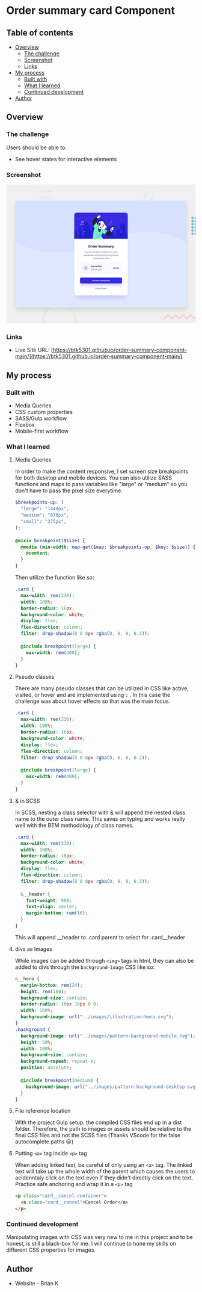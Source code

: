 # Order summary card Component

## Table of contents

- [Overview](#overview)
  - [The challenge](#the-challenge)
  - [Screenshot](#screenshot)
  - [Links](#links)
- [My process](#my-process)
  - [Built with](#built-with)
  - [What I learned](#what-i-learned)
  - [Continued development](#continued-development)
- [Author](#author)

## Overview

### The challenge

Users should be able to:

- See hover states for interactive elements

### Screenshot

![](./design/desktop-preview.jpg)

### Links

- Live Site URL: [https://btk5301.github.io/order-summary-component-main/](https://btk5301.github.io/order-summary-component-main/)

## My process

### Built with

- Media Queries
- CSS custom properties
- SASS/Gulp workflow
- Flexbox
- Mobile-first workflow

### What I learned

1. Media Queries

   In order to make the content responsive, I set screen size breakpoints for both desktop and mobile devices. You can also utilize SASS functions and maps to pass variables like "large" or "medium" so you don't have to pass the pixel size everytime.

   ```scss
   $breakpoints-up: (
     "large": "1440px",
     "medium": "870px",
     "small": "375px",
   );

   @mixin breakpoint($size) {
     @media (min-width: map-get($map: $breakpoints-up, $key: $size)) {
       @content;
     }
   }
   ```

   Then utilize the function like so:

   ```scss
   .card {
     max-width: rem(330);
     width: 100%;
     border-radius: 16px;
     background-color: white;
     display: flex;
     flex-direction: column;
     filter: drop-shadow(0 0 8px rgba(0, 0, 0, 0.2));

     @include breakpoint(large) {
       max-width: rem(400);
     }
   }
   ```

2. Pseudo classes

   There are many pseudo classes that can be utilized in CSS like active, visited, or hover and are implemented using `:` . In this case the challenge was about hover effects so that was the main focus.

   ```scss
   .card {
     max-width: rem(330);
     width: 100%;
     border-radius: 16px;
     background-color: white;
     display: flex;
     flex-direction: column;
     filter: drop-shadow(0 0 8px rgba(0, 0, 0, 0.2));

     @include breakpoint(large) {
       max-width: rem(400);
     }
   }
   ```

3. & in SCSS

   In SCSS, nesting a class selector with & will append the nested class name to the outer class name. This saves on typing and works really well with the BEM methodology of class names.

   ```scss
   .card {
     max-width: rem(330);
     width: 100%;
     border-radius: 16px;
     background-color: white;
     display: flex;
     flex-direction: column;
     filter: drop-shadow(0 0 8px rgba(0, 0, 0, 0.2));

     &__header {
       font-weight: 900;
       text-align: center;
       margin-bottom: rem(16);
     }
   }
   ```

   This will append \_\_header to .card parent to select for .card\_\_header

4. divs as Images

   While images can be added through `<img>` tags in html, they can also be added to divs through the `background-image` CSS like so:

   ```scss
   &__hero {
     margin-bottom: rem(24);
     height: rem(160);
     background-size: contain;
     border-radius: 16px 16px 0 0;
     width: 100%;
     background-image: url("../images/illustration-hero.svg");
   }
   .background {
     background-image: url("../images/pattern-background-mobile.svg");
     height: 50%;
     width: 100%;
     background-size: contain;
     background-repeat: repeat-x;
     position: absolute;

     @include breakpoint(medium) {
       background-image: url("../images/pattern-background-desktop.svg");
     }
   }
   ```

5. File reference location

   With the project Gulp setup, the compiled CSS files end up in a dist folder. Therefore, the path to images or assets should be relative to the final CSS files and not the SCSS files (Thanks VScode for the false autocomplete paths 😒)

6. Putting `<a>` tag inside `<p>` tag

   When adding linked text, be careful of only using an `<a>` tag. The linked text will take up the whole width of the parent which causes the users to acidenntaly click on the text even if they didn't directly click on the text.
   Practice safe anchoring and wrap it in a `<p>` tag

   ```html
   <p class="card__cancel-container">
     <a class="card__cancel">Cancel Order</a>
   </p>
   ```

### Continued development

Manipulating images with CSS was very new to me in this project and to be honest, is still a black-box for me. I will continue to hone my skills on different CSS properties for images.

## Author

- Website - Brian K
